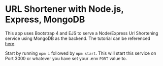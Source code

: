 # URL Shortener with Node.js, Express, MongoDB

This app uses Bootstrap 4 and EJS to serve a Node/Express Url Shortening service using MongoDB as the backend. The tutorial can be referenced [here](https://www.youtube.com/watch?v=SLpUKAGnm-g&t=1s).

Start by running `npm i` followed by `npm start`.
This will start this service on Port 3000 or whatever you have set your .env `PORT` value to.
